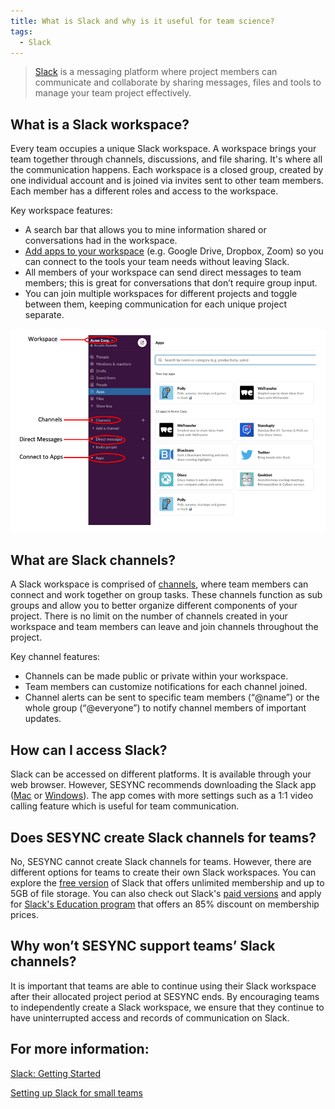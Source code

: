 ```yaml
---
title: What is Slack and why is it useful for team science? 
tags:
  - Slack 
---
```


> [Slack](https://slack.com/help/articles/115004071768-What-is-Slack-) is a messaging platform where project members can communicate and collaborate by sharing messages, files and tools to manage your team project effectively. 

## What is a Slack workspace?

Every team occupies a unique Slack workspace.  A workspace brings your team together through channels, discussions, and file sharing.  It's where all the communication happens.  Each workspace is a closed group, created by one individual account and is joined via invites sent to other team members. Each member has a different roles and access to the workspace. 

Key workspace features: 
* A search bar that allows you to mine information shared or conversations had in the workspace. 
* [Add apps to your workspace](https://slack.com/help/articles/360001537467-Guide-to-apps-in-Slack) (e.g. Google Drive, Dropbox, Zoom) so you can connect to the tools your team needs without leaving Slack.  
* All members of your workspace can send direct messages to team members; this is great for conversations that don’t require group input.   
* You can join multiple workspaces for different projects and toggle between them, keeping communication for each unique project separate.  

![Slack Workspace](/assets/images/Slack_FAQ.png)

## What are Slack channels? 

A Slack workspace is comprised of [channels](https://slack.com/help/articles/360017938993-What-is-a-channel), where team members can connect and work together on group tasks.  These channels function as sub groups and allow you to better organize different components of your project.   There is no limit on the number of channels created in your workspace and team members can leave and join channels throughout the project. 

Key channel features:
* Channels can be made public or private within your workspace. 
* Team members can customize notifications for each channel joined.  
* Channel alerts can be sent to specific team members (“@name”) or the whole group (“@everyone”) to notify channel members of important updates. 

## How can I access Slack? 

Slack can be accessed on different platforms.  It is available through your web browser.  However, SESYNC recommends downloading the Slack app ([Mac](https://slack.com/help/articles/207677868-Download-Slack-for-Mac) or [Windows](https://slack.com/help/articles/209038037-Download-Slack-for-Windows)).  The app comes with more settings such as a 1:1 video calling feature which is useful for team communication. 

## Does SESYNC create Slack channels for teams? 

No, SESYNC cannot create Slack channels for teams.  However, there are different options for teams to create their own Slack workspaces. You can explore the [free version](https://slack.com/help/articles/115002422943-Message-file-and-app-limits-on-the-free-version-of-Slack) of Slack that offers unlimited membership and up to 5GB of file storage. You can also check out Slack's [paid versions](https://app.slack.com/plans/T03P8PL7Q) and apply for [Slack's Education program](https://slack.com/help/articles/206646877-Apply-for-the-Slack-for-Education-discount) that offers an 85% discount on membership prices. 

## Why won’t SESYNC support teams’ Slack channels? 

It is important that teams are able to continue using their Slack workspace after their allocated project period at SESYNC ends.  By encouraging teams to independently create a Slack workspace, we ensure that they continue to have uninterrupted access and records of communication on Slack. 

## For more information: 

[Slack: Getting Started](https://slack.com/help/categories/360000049043) 

[Setting up Slack for small teams](https://slack.com/blog/collaboration/setting-up-slack-for-small-teams)
